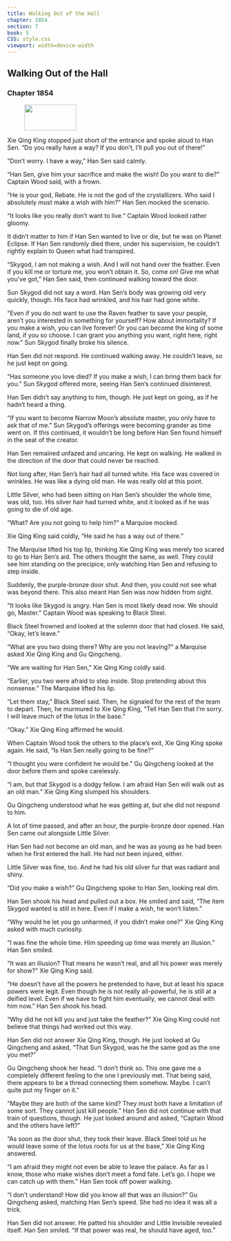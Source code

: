 ```yaml
---
title: Walking Out of the Hall
chapter: 1854
section: 7
book: 5
CSS: style.css
viewport: width=device-width
---
```


## Walking Out of the Hall

### Chapter 1854

<figure>
	<img src="../Images/gem.gif" alt="" id="gem" width="120" height="60" />
</figure>

Xie Qing King stopped just short of the entrance and spoke aloud to Han Sen. “Do you really have a way? If you don’t, I’ll pull you out of there!”

“Don’t worry. I have a way,” Han Sen said calmly.

“Han Sen, give him your sacrifice and make the wish! Do you want to die?” Captain Wood said, with a frown.

“He is your god, Rebate. He is not the god of the crystallizers. Who said I absolutely must make a wish with him?” Han Sen mocked the scenario.

“It looks like you really don’t want to live.” Captain Wood looked rather gloomy.

It didn’t matter to him if Han Sen wanted to live or die, but he was on Planet Eclipse. If Han Sen randomly died there, under his supervision, he couldn’t rightly explain to Queen what had transpired.

“Skygod, I am not making a wish. And I will not hand over the feather. Even if you kill me or torture me, you won’t obtain it. So, come on! Give me what you’ve got,” Han Sen said, then continued walking toward the door.

Sun Skygod did not say a word. Han Sen’s body was growing old very quickly, though. His face had wrinkled, and his hair had gone white.

“Even if you do not want to use the Raven feather to save your people, aren’t you interested in something for yourself? How about immortality? If you make a wish, you can live forever! Or you can become the king of some land, if you so choose. I can grant you anything you want, right here, right now.” Sun Skygod finally broke his silence.

Han Sen did not respond. He continued walking away. He couldn’t leave, so he just kept on going.

“Has someone you love died? If you make a wish, I can bring them back for you.” Sun Skygod offered more, seeing Han Sen’s continued disinterest.

Han Sen didn’t say anything to him, though. He just kept on going, as if he hadn’t heard a thing.

“If you want to become Narrow Moon’s absolute master, you only have to ask that of me.” Sun Skygod’s offerings were becoming grander as time went on. If this continued, it wouldn’t be long before Han Sen found himself in the seat of the creator.

Han Sen remained unfazed and uncaring. He kept on walking. He walked in the direction of the door that could never be reached.

Not long after, Han Sen’s hair had all turned white. His face was covered in wrinkles. He was like a dying old man. He was really old at this point.

Little Silver, who had been sitting on Han Sen’s shoulder the whole time, was old, too. His silver hair had turned white, and it looked as if he was going to die of old age.

“What? Are you not going to help him?” a Marquise mocked.

Xie Qing King said coldly, “He said he has a way out of there.”

The Marquise lifted his top lip, thinking Xie Qing King was merely too scared to go to Han Sen’s aid. The others thought the same, as well. They could see him standing on the precipice, only watching Han Sen and refusing to step inside.

Suddenly, the purple-bronze door shut. And then, you could not see what was beyond there. This also meant Han Sen was now hidden from sight.

“It looks like Skygod is angry. Han Sen is most likely dead now. We should go, Master.” Captain Wood was speaking to Black Steel.

Black Steel frowned and looked at the solemn door that had closed. He said, “Okay, let’s leave.”

“What are you two doing there? Why are you not leaving?” a Marquise asked Xie Qing King and Gu Qingcheng.

“We are waiting for Han Sen,” Xie Qing King coldly said.

“Earlier, you two were afraid to step inside. Stop pretending about this nonsense.” The Marquise lifted his lip.

“Let them stay,” Black Steel said. Then, he signaled for the rest of the team to depart. Then, he murmured to Xie Qing King, “Tell Han Sen that I’m sorry. I will leave much of the lotus in the base.”

“Okay.” Xie Qing King affirmed he would.

When Captain Wood took the others to the place’s exit, Xie Qing King spoke again. He said, “Is Han Sen really going to be fine?”

“I thought you were confident he would be.” Gu Qingcheng looked at the door before them and spoke carelessly.

“I am, but that Skygod is a dodgy fellow. I am afraid Han Sen will walk out as an old man.” Xie Qing King slumped his shoulders.

Gu Qingcheng understood what he was getting at, but she did not respond to him.

A lot of time passed, and after an hour, the purple-bronze door opened. Han Sen came out alongside Little Silver.

Han Sen had not become an old man, and he was as young as he had been when he first entered the hall. He had not been injured, either.

Little Silver was fine, too. And he had his old silver fur that was radiant and shiny.

“Did you make a wish?” Gu Qingcheng spoke to Han Sen, looking real dim.

Han Sen shook his head and pulled out a box. He smiled and said, “The item Skygod wanted is still in here. Even if I make a wish, he won’t listen.”

“Why would he let you go unharmed, if you didn’t make one?” Xie Qing King asked with much curiosity.

“I was fine the whole time. Him speeding up time was merely an illusion.” Han Sen smiled.

“It was an illusion? That means he wasn’t real, and all his power was merely for show?” Xie Qing King said.

“He doesn’t have all the powers he pretended to have, but at least his space powers were legit. Even though he is not really all-powerful, he is still at a deified level. Even if we have to fight him eventually, we cannot deal with him now.” Han Sen shook his head.

“Why did he not kill you and just take the feather?” Xie Qing King could not believe that things had worked out this way.

Han Sen did not answer Xie Qing King, though. He just looked at Gu Qingcheng and asked, “That Sun Skygod, was he the same god as the one you met?”

Gu Qingcheng shook her head. “I don’t think so. This one gave me a completely different feeling to the one I previously met. That being said, there appears to be a thread connecting them somehow. Maybe. I can’t quite put my finger on it.”

“Maybe they are both of the same kind? They must both have a limitation of some sort. They cannot just kill people.” Han Sen did not continue with that train of questions, though. He just looked around and asked, “Captain Wood and the others have left?”

“As soon as the door shut, they took their leave. Black Steel told us he would leave some of the lotus roots for us at the base,” Xie Qing King answered.

“I am afraid they might not even be able to leave the palace. As far as I know, those who make wishes don’t meet a fond fate. Let’s go. I hope we can catch up with them.” Han Sen took off power walking.

“I don’t understand! How did you know all that was an illusion?” Gu Qingcheng asked, matching Han Sen’s speed. She had no idea it was all a trick.

Han Sen did not answer. He patted his shoulder and Little Invisible revealed itself. Han Sen smiled. “If that power was real, he should have aged, too.”